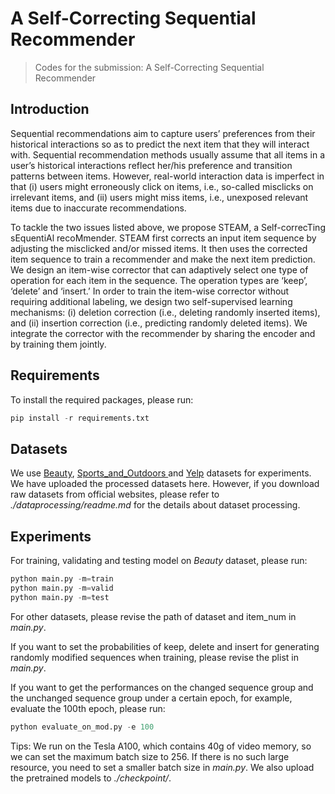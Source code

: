 # A Self-Correcting Sequential Recommender

> Codes for the submission: A Self-Correcting Sequential Recommender

## Introduction

Sequential recommendations aim to capture users’ preferences from their historical interactions so as to predict the next item that they will interact with. Sequential recommendation methods usually assume that all items in a user’s historical interactions reflect her/his preference and transition patterns between items. However, real-world interaction data is imperfect in that (i) users might erroneously click on items, i.e., so-called misclicks on irrelevant items, and (ii) users might miss items, i.e., unexposed relevant items due to inaccurate recommendations.

To tackle the two issues listed above, we propose STEAM, a Self-correcTing sEquentiAl recoMmender. STEAM first corrects an input item sequence by adjusting the misclicked and/or missed items. It then uses the corrected item sequence to train a recommender and make the next item prediction. We design an item-wise corrector that can adaptively select one type of operation for each item in the sequence. The operation types are ‘keep’, ‘delete’ and ‘insert.’ In order to train the item-wise corrector without requiring additional labeling, we design two self-supervised learning mechanisms: (i) deletion correction (i.e., deleting randomly inserted items), and (ii) insertion correction (i.e., predicting randomly deleted items). We integrate the corrector with the recommender by sharing the encoder and by training them jointly.

## Requirements

To install the required packages, please run:

```python
pip install -r requirements.txt
```

## Datasets

We use [Beauty](http://jmcauley.ucsd.edu/data/amazon/links.html), [Sports_and_Outdoors ](http://jmcauley.ucsd.edu/data/amazon/links.html)and [Yelp](https://www.yelp.com/dataset) datasets for experiments. We have uploaded the processed datasets here. However, if you download raw datasets from official websites, please refer to *./dataprocessing/readme.md* for the details about dataset processing.

## Experiments

For training, validating and testing model on *Beauty* dataset, please run:

```python
python main.py -m=train
python main.py -m=valid
python main.py -m=test
```

For other datasets, please revise the path of dataset and item_num in *main.py*.

If you want to set the probabilities of keep, delete and insert for generating randomly modified sequences when training, please revise the plist in *main.py*.

If you want to get the performances on the changed sequence group and the unchanged sequence group under a certain epoch, for example, evaluate the 100th epoch, please run:

```python
python evaluate_on_mod.py -e 100
```

Tips:
We run on the Tesla A100, which contains 40g of video memory, so we can set the maximum batch size to 256. If there is no such large resource, you need to set a smaller batch size in *main.py*. We also upload the pretrained models to *./checkpoint/*.
